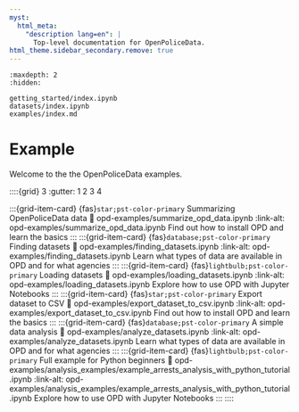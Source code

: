 ```yaml
---
myst:
  html_meta:
    "description lang=en": |
      Top-level documentation for OpenPoliceData.
html_theme.sidebar_secondary.remove: true
---
```


```{toctree}
:maxdepth: 2
:hidden:

getting_started/index.ipynb
datasets/index.ipynb
examples/index.md
```

# Example

Welcome to the the OpenPoliceData examples.

::::{grid} 3
:gutter: 1 2 3 4

:::{grid-item-card} {fas}`star;pst-color-primary` Summarizing OpenPoliceData data
:link: opd-examples/summarize_opd_data.ipynb
:link-alt: opd-examples/summarize_opd_data.ipynb
Find out how to install OPD and learn the basics
:::
:::{grid-item-card} {fas}`database;pst-color-primary` Finding datasets
:link: opd-examples/finding_datasets.ipynb
:link-alt: opd-examples/finding_datasets.ipynb
Learn what types of data are available in OPD and for what agencies
:::
:::{grid-item-card} {fas}`lightbulb;pst-color-primary` Loading datasets
:link: opd-examples/loading_datasets.ipynb
:link-alt: opd-examples/loading_datasets.ipynb
Explore how to use OPD with Jupyter Notebooks 
:::
:::{grid-item-card} {fas}`star;pst-color-primary` Export dataset to CSV
:link: opd-examples/export_dataset_to_csv.ipynb
:link-alt: opd-examples/export_dataset_to_csv.ipynb
Find out how to install OPD and learn the basics
:::
:::{grid-item-card} {fas}`database;pst-color-primary` A simple data analysis
:link: opd-examples/analyze_datasets.ipynb
:link-alt: opd-examples/analyze_datasets.ipynb
Learn what types of data are available in OPD and for what agencies
:::
:::{grid-item-card} {fas}`lightbulb;pst-color-primary` Full example for Python beginners
:link: opd-examples/analysis_examples/example_arrests_analysis_with_python_tutorial.ipynb
:link-alt: opd-examples/analysis_examples/example_arrests_analysis_with_python_tutorial.ipynb
Explore how to use OPD with Jupyter Notebooks 
:::
::::


